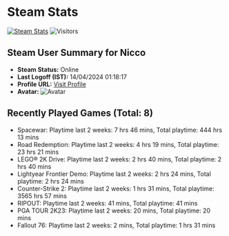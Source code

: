 # Steam Stats
[![Steam Stats](https://github.com/Nicconike/Steam-Stats/actions/workflows/steam-stats.yml/badge.svg?branch=master)](https://github.com/Nicconike/Steam-Stats/actions/workflows/steam-stats.yml)
![Visitors](https://visitor-badge.glitch.me/badge?page_id=nicconike.steam-stats&left_color=green&right_color=red)

<!-- Steam-Stats start -->

## Steam User Summary for Nicco

- **Steam Status:** Online
- **Last Logoff (IST):** 14/04/2024 01:18:17
- **Profile URL:** [Visit Profile](https://steamcommunity.com/id/nicconike/)
- **Avatar:** ![Avatar](https://avatars.steamstatic.com/d52f6856acfa47d82209d3727dc7ab377d2d639d_medium.jpg)

## Recently Played Games (Total: 8)
- Spacewar: Playtime last 2 weeks: 7 hrs 46 mins, Total playtime: 444 hrs 13 mins
- Road Redemption: Playtime last 2 weeks: 4 hrs 19 mins, Total playtime: 23 hrs 21 mins
- LEGO® 2K Drive: Playtime last 2 weeks: 2 hrs 40 mins, Total playtime: 2 hrs 40 mins
- Lightyear Frontier Demo: Playtime last 2 weeks: 2 hrs 24 mins, Total playtime: 2 hrs 24 mins
- Counter-Strike 2: Playtime last 2 weeks: 1 hrs 31 mins, Total playtime: 3565 hrs 57 mins
- RIPOUT: Playtime last 2 weeks: 41 mins, Total playtime: 41 mins
- PGA TOUR 2K23: Playtime last 2 weeks: 20 mins, Total playtime: 20 mins
- Fallout 76: Playtime last 2 weeks: 2 mins, Total playtime: 1 hrs 31 mins

<!-- Steam-Stats end -->

